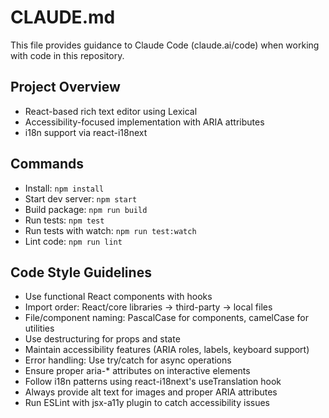 # CLAUDE.md

This file provides guidance to Claude Code (claude.ai/code) when working with code in this repository.

## Project Overview
- React-based rich text editor using Lexical
- Accessibility-focused implementation with ARIA attributes
- i18n support via react-i18next

## Commands
- Install: `npm install`
- Start dev server: `npm start`
- Build package: `npm run build`
- Run tests: `npm test`
- Run tests with watch: `npm run test:watch`
- Lint code: `npm run lint`

## Code Style Guidelines
- Use functional React components with hooks
- Import order: React/core libraries → third-party → local files
- File/component naming: PascalCase for components, camelCase for utilities
- Use destructuring for props and state
- Maintain accessibility features (ARIA roles, labels, keyboard support)
- Error handling: Use try/catch for async operations
- Ensure proper aria-* attributes on interactive elements
- Follow i18n patterns using react-i18next's useTranslation hook
- Always provide alt text for images and proper ARIA attributes
- Run ESLint with jsx-a11y plugin to catch accessibility issues